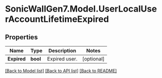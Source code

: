 # SonicWallGen7.Model.UserLocalUserAccountLifetimeExpired

## Properties

Name | Type | Description | Notes
------------ | ------------- | ------------- | -------------
**Expired** | **bool** | Expired user. | [optional] 

[[Back to Model list]](../README.md#documentation-for-models) [[Back to API list]](../README.md#documentation-for-api-endpoints) [[Back to README]](../README.md)

